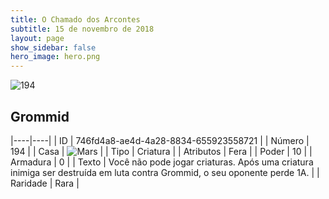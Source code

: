 ```yaml
---
title: O Chamado dos Arcontes
subtitle: 15 de novembro de 2018
layout: page
show_sidebar: false
hero_image: hero.png
---
```


![194](https://cdn.keyforgegame.com/media/card_front/pt/341_194_J7HVR74PWP6W_pt.png)

## Grommid

|----|----|
| ID | 746fd4a8-ae4d-4a28-8834-655923558721 |
| Número | 194 |
| Casa | ![Mars](https://archonarcana.com/images/thumb/d/de/Mars.png/22px-Mars.png "Marte") |
| Tipo | Criatura |
| Atributos | Fera |
| Poder | 10 |
| Armadura | 0 |
| Texto | Você não pode jogar criaturas. Após uma criatura inimiga ser destruída em luta contra Grommid, o seu oponente perde 1A. |
| Raridade | Rara |
